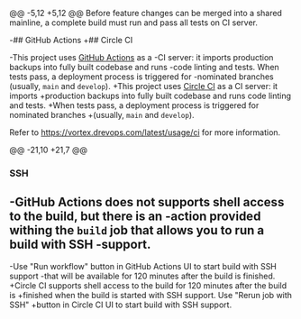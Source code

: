 @@ -5,12 +5,12 @@
 Before feature changes can be merged into a shared mainline, a complete build
 must run and pass all tests on CI server.
 
-## GitHub Actions
+## Circle CI
 
-This project uses [GitHub Actions](https://github.com/features/actions) as a
-CI server: it imports production backups into fully built codebase and runs
-code linting and tests. When tests pass, a deployment process is triggered for
-nominated branches (usually, `main` and `develop`).
+This project uses [Circle CI](https://circleci.com/) as a CI server: it imports
+production backups into fully built codebase and runs code linting and tests.
+When tests pass, a deployment process is triggered for nominated branches
+(usually, `main` and `develop`).
 
 Refer to https://vortex.drevops.com/latest/usage/ci for more information.
 
@@ -21,10 +21,7 @@
 
 ### SSH
 
-GitHub Actions does not supports shell access to the build, but there is an
-action provided withing the `build` job that allows you to run a build with SSH
-support.
-
-Use "Run workflow" button in GitHub Actions UI to start build with SSH support
-that will be available for 120 minutes after the build is finished.
+Circle CI supports shell access to the build for 120 minutes after the build is
+finished when the build is started with SSH support. Use "Rerun job with SSH"
+button in Circle CI UI to start build with SSH support.
 
